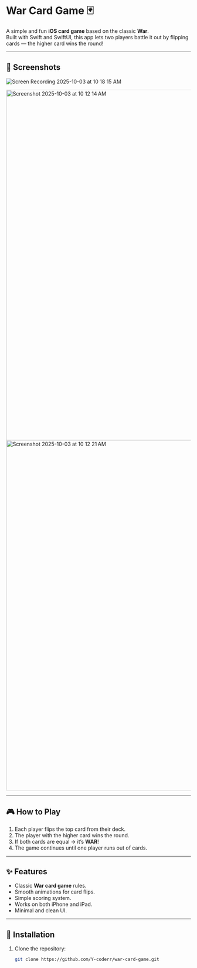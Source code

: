# War Card Game 🃏

A simple and fun **iOS card game** based on the classic **War**.  
Built with Swift and  SwiftUI, this app lets two players battle it out by flipping cards — the higher card wins the round!  

---

## 📸 Screenshots  

![Screen Recording 2025-10-03 at 10 18 15 AM](https://github.com/user-attachments/assets/34398fed-832c-413b-85a8-879d4d9c8342)

<img width="1470" height="956" alt="Screenshot 2025-10-03 at 10 12 14 AM" src="https://github.com/user-attachments/assets/4aa256e8-97ea-4cff-a99e-1e71def5c568" />
<img width="1470" height="956" alt="Screenshot 2025-10-03 at 10 12 21 AM" src="https://github.com/user-attachments/assets/25f95f53-06c3-4e51-98f0-0a07a066083c" />

---



## 🎮 How to Play
1. Each player flips the top card from their deck.  
2. The player with the higher card wins the round.  
3. If both cards are equal → it’s **WAR**!  
4. The game continues until one player runs out of cards.  

---

## ✨ Features
- Classic **War card game** rules.  
- Smooth animations for card flips.  
- Simple scoring system.  
- Works on both iPhone and iPad.  
- Minimal and clean UI.  

---

## 🚀 Installation
1. Clone the repository:
   ```bash
   git clone https://github.com/Y-coderr/war-card-game.git
